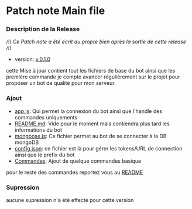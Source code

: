 # Patch note Main file

### Description de la Release

*/!\ Ce Patch note a été écrit au propre bien après la sortie de cette release /!\\*

- version: [v.0.1.0](https://github.com/Merytek/Asteria_bot/releases/tag/v.0.1.0)

cette Mise à jour contient tout les fichiers de base du bot ainsi que les première commande je compte avancer régulièrement sur le projet pour proposer un bot de qualité pour mon serveur

### Ajout

- [app.js](https://github.com/Merytek/Asteria_bot/tree/main/app.js): Qui permet la connexion du bot ainsi que l'handle des commandes uniquements
- [README.md](https://github.com/Merytek/Asteria_bot/tree/main/README.md): Vide pour le moment mais contiendra plus tard les informations du bot
- [mongoose.js](https://github.com/Merytek/Asteria_bot/tree/main/mongoose.js): Ce fichier permet au bot de se connecter à la DB mongoDB 
- [config.json](https://github.com/Merytek/Asteria_bot/tree/main/config.json): ce fichier est là pour gérer les tokens/URL de connection ainsi que le prefix du bot
- [Commandes](https://github.com/Merytek/Asteria_bot/tree/main/command): Ajout de quelque commandes basique

pour le reste des commandes reportez vous au [README](https://github.com/Merytek/Asteria_bot/tree/main/README.md)

### Supression

aucune supression n'a été effecté pour cette version